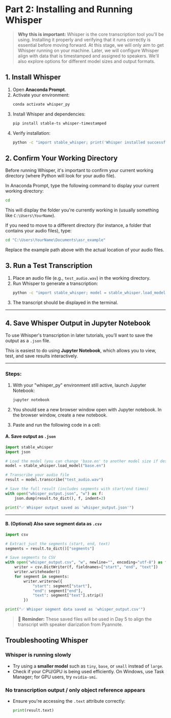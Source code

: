 # **Part 2: Installing and Running Whisper**

> **Why this is important:** Whisper is the core transcription tool you'll be using. Installing it properly and verifying that it runs correctly is essential before moving forward. At this stage, we will only aim to get Whisper running on your machine. Later, we will configure Whisper align with data that is timestamped and assigned to speakers. We'll also explore options for different model sizes and output formats.

## **1. Install Whisper**

1. Open **Anaconda Prompt**.
2. Activate your environment:
   ```sh
   conda activate whisper_py
   ```
3. Install Whisper and dependencies:
   ```sh
   pip install stable-ts whisper-timestamped
   ```
4. Verify installation:
   ```sh
   python -c "import stable_whisper; print('Whisper installed successfully!')"
   ```

## **2. Confirm Your Working Directory**
Before running Whisper, it's important to confirm your current working directory (where Python will look for your audio file).

In Anaconda Prompt, type the following command to display your current working directory:

   ```sh
  cd
   ```

This will display the folder you're currently working in (usually something like `C:\Users\YourName`).

If you need to move to a different directory (for instance, a folder that contains your audio files), type:

   ```sh
  cd "C:\Users\YourName\Documents\asr_example"
   ```

Replace the example path above with the actual location of your audio files.

## **3. Run a Test Transcription**

1. Place an audio file (e.g., `test_audio.wav`) in the working directory.
2. Run Whisper to generate a transcription:
   ```sh
   python -c "import stable_whisper; model = stable_whisper.load_model('base.en'); result = model.transcribe('test_audio.wav'); print(result.text)"
   ```
3. The transcript should be displayed in the terminal.

---

## **4. Save Whisper Output in Jupyter Notebook**

To use Whisper's transcription in later tutorials, you’ll want to save the output as a `.json` file.

This is easiest to do using **Jupyter Notebook**, which allows you to view, test, and save results interactively.

---

### **Steps:**

1. With your "whisper_py" environment still active, launch Jupyter Notebook:
   ```sh
   jupyter notebook
   ```

2. You should see a new browser window open with Jupyter notebook. In the browser window, create a new notebook.

3. Paste and run the following code in a cell:

#### **A. Save output as `.json`**

```python
import stable_whisper
import json

# Load the model (you can change 'base.en' to another model size if desired)
model = stable_whisper.load_model("base.en")

# Transcribe your audio file
result = model.transcribe("test_audio.wav")

# Save the full result (includes segments with start/end times)
with open("whisper_output.json", "w") as f:
    json.dump(result.to_dict(), f, indent=2)

print("✅ Whisper output saved as 'whisper_output.json'")
```

---

#### **B. (Optional) Also save segment data as `.csv`**

```python
import csv

# Extract just the segments (start, end, text)
segments = result.to_dict()["segments"]

# Save segments to CSV
with open("whisper_output.csv", "w", newline="", encoding="utf-8") as f:
    writer = csv.DictWriter(f, fieldnames=["start", "end", "text"])
    writer.writeheader()
    for segment in segments:
        writer.writerow({
            "start": segment["start"],
            "end": segment["end"],
            "text": segment["text"].strip()
        })

print("✅ Whisper segment data saved as 'whisper_output.csv'")
```

> 📁 **Reminder:** These saved files will be used in Day 5 to align the transcript with speaker diarization from Pyannote.

## **Troubleshooting Whisper**

### **Whisper is running slowly**
- Try using a **smaller model** such as `tiny`, `base`, or `small` instead of `large`.
- Check if your CPU/GPU is being used efficiently. On Windows, use Task Manager; for GPU users, try `nvidia-smi`.

### **No transcription output / only object reference appears**
- Ensure you're accessing the `.text` attribute correctly:
  ```python
  print(result.text)
  ```